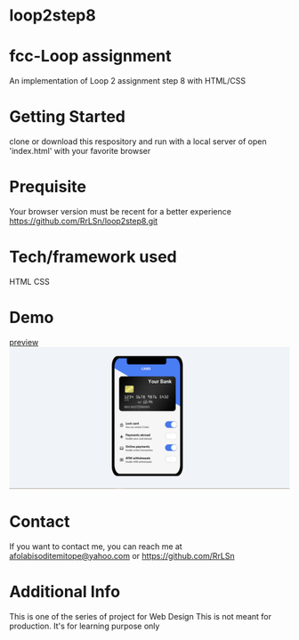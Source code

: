 # loop2step8
# fcc-Loop assignment
An implementation of Loop 2 assignment step 8 with HTML/CSS

# Getting Started
clone or download this respository and run with a local server of open 'index.html' with your favorite browser

# Prequisite
Your browser version must be recent for a better experience https://github.com/RrLSn/loop2step8.git

# Tech/framework used
HTML
CSS

# Demo
[preview](https://rawcdn.githack.com/RrLSn/loop2step8/23c51c7b544784bbaf05c17b6e5a0b31afcdeb5a/index.html)
![screenshot](./media/Screenshot%202022-11-12%20072025.png)

# Contact
If you want to contact me, you can reach me at
afolabisoditemitope@yahoo.com or
https://github.com/RrLSn

# Additional Info
This is one of the series of project for Web Design
This is not meant for production. It's for learning purpose only
